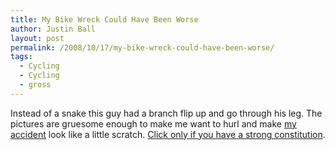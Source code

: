 ```yaml
---
title: My Bike Wreck Could Have Been Worse
author: Justin Ball
layout: post
permalink: /2008/10/17/my-bike-wreck-could-have-been-worse/
tags:
  - Cycling
  - Cycling
  - gross
---
```

Instead of a snake this guy had a branch flip up and go through his leg. The pictures are gruesome enough to make me want to hurl and make [my accident][1] look like a little scratch. [Click only if you have a strong constitution][2].

 [1]: http://www.justinball.com/2008/09/08/why-cyclists-shave-their-legs-the-most-disgusting-post-i-will-ever-make/
 [2]: http://www.ride-strong.com/freak-bike-accident-view-with-caution/